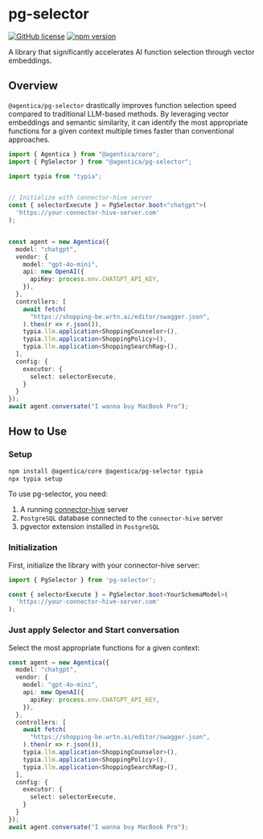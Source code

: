 # pg-selector

[![GitHub license](https://img.shields.io/badge/license-MIT-blue.svg)](https://github.com/wrtnlabs/pg-selector/blob/master/LICENSE)
[![npm version](https://img.shields.io/npm/v/pg-selector.svg)](https://www.npmjs.com/package/pg-selector)

A library that significantly accelerates AI function selection through vector embeddings.

## Overview

`@agentica/pg-selector` drastically improves function selection speed compared to traditional LLM-based methods. By leveraging vector embeddings and semantic similarity, it can identify the most appropriate functions for a given context multiple times faster than conventional approaches.

```typescript
import { Agentica } from "@agentica/core";
import { PgSelector } from "@agentica/pg-selector";

import typia from "typia";


// Initialize with connector-hive server
const { selectorExecute } = PgSelector.boot<"chatgpt">(
  'https://your-connector-hive-server.com'
);


const agent = new Agentica({
  model: "chatgpt",
  vendor: {
    model: "gpt-4o-mini",
    api: new OpenAI({
      apiKey: process.env.CHATGPT_API_KEY,
    }),
  },
  controllers: [
    await fetch(
      "https://shopping-be.wrtn.ai/editor/swagger.json",
    ).then(r => r.json()),
    typia.llm.application<ShoppingCounselor>(),
    typia.llm.application<ShoppingPolicy>(),
    typia.llm.application<ShoppingSearchRag>(),
  ],
  config: {
    executor: {
      select: selectorExecute,
    }
  }
});
await agent.conversate("I wanna buy MacBook Pro");
```

## How to Use

### Setup

```bash
npm install @agentica/core @agentica/pg-selector typia
npx typia setup
```

To use pg-selector, you need:

1. A running [connector-hive](https://github.com/wrtnlabs/connector-hive) server
2. `PostgreSQL` database connected to the `connector-hive` server
3. pgvector extension installed in `PostgreSQL`

### Initialization

First, initialize the library with your connector-hive server:

```typescript
import { PgSelector } from 'pg-selector';

const { selectorExecute } = PgSelector.boot<YourSchemaModel>(
  'https://your-connector-hive-server.com'
);
```

### Just apply Selector and Start conversation

Select the most appropriate functions for a given context:

```typescript
const agent = new Agentica({
  model: "chatgpt",
  vendor: {
    model: "gpt-4o-mini",
    api: new OpenAI({
      apiKey: process.env.CHATGPT_API_KEY,
    }),
  },
  controllers: [
    await fetch(
      "https://shopping-be.wrtn.ai/editor/swagger.json",
    ).then(r => r.json()),
    typia.llm.application<ShoppingCounselor>(),
    typia.llm.application<ShoppingPolicy>(),
    typia.llm.application<ShoppingSearchRag>(),
  ],
  config: {
    executor: {
      select: selectorExecute,
    }
  }
});
await agent.conversate("I wanna buy MacBook Pro");
```